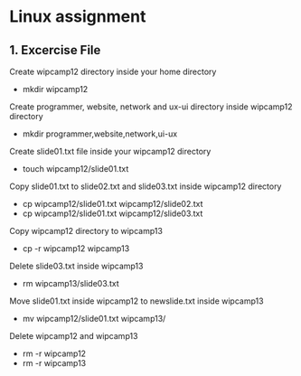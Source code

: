 # Linux assignment

## 1. Excercise File
Create wipcamp12 directory inside your home directory
- mkdir wipcamp12

Create programmer, website, network and ux-ui directory inside wipcamp12 directory
- mkdir programmer,website,network,ui-ux

Create slide01.txt file inside your wipcamp12 directory
- touch wipcamp12/slide01.txt

Copy slide01.txt to slide02.txt and slide03.txt inside wipcamp12 directory
- cp wipcamp12/slide01.txt wipcamp12/slide02.txt
- cp wipcamp12/slide01.txt wipcamp12/slide03.txt

Copy wipcamp12 directory to wipcamp13
- cp -r wipcamp12 wipcamp13

Delete slide03.txt inside wipcamp13
- rm wipcamp13/slide03.txt

Move slide01.txt inside wipcamp12 to newslide.txt inside wipcamp13

- mv wipcamp12/slide01.txt wipcamp13/

Delete wipcamp12 and wipcamp13
- rm -r wipcamp12
- rm -r wipcamp13